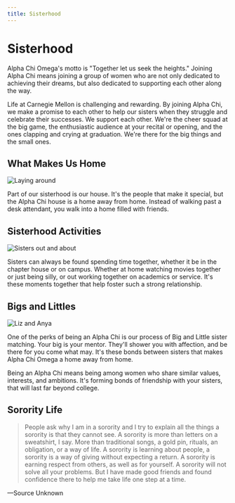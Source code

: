 ```yaml
---
title: Sisterhood
---
```


# Sisterhood

Alpha Chi Omega's motto is "Together let us seek the heights." Joining Alpha Chi means joining a group of women who are not only dedicated to achieving their dreams, but also dedicated to supporting each other along the way.

Life at Carnegie Mellon is challenging and rewarding. By joining Alpha Chi, we make a promise to each other to help our sisters when they struggle and celebrate their successes. We support each other. We're the cheer squad at the big game, the enthusiastic audience at your recital or opening, and the ones clapping and crying at graduation. We're there for the big things and the small ones.

## What Makes Us Home

![Laying around](/assets/images/sisterhood/belly-laying.jpg)

Part of our sisterhood is our house. It's the people that make it special, but the Alpha Chi house is a home away from home. Instead of walking past a desk attendant, you walk into a home filled with friends.

## Sisterhood Activities

![Sisters out and about](/assets/images/sisterhood/out-and-about-1.jpg)

Sisters can always be found spending time together, whether it be in the chapter house or on campus. Whether at home watching movies together or just being silly, or out working together on academics or service. It's these moments together that help foster such a strong relationship. 

## Bigs and Littles

![Liz and Anya](/assets/images/sisterhood/liz-and-anya.jpg)

One of the perks of being an Alpha Chi is our process of Big and Little sister matching. Your big is your mentor. They'll shower you with affection, and be there for you come what may. It's these bonds between sisters that makes Alpha Chi Omega a home away from home.

Being an Alpha Chi means being among women who share similar values, interests, and ambitions. It's forming bonds of friendship with your sisters, that will last far beyond college. 

## Sorority Life

> People ask why I am in a sorority and I try to explain all the things a sorority is that they cannot see. A sorority is more than letters on a sweatshirt, I say. More than traditional songs, a gold pin, rituals, an obligation, or a way of life. A sorority is learning about people, a sorority is a way of giving without expecting a return. A sorority is earning respect from others, as well as for yourself. A sorority will not solve all your problems. But I have made good friends and found confidence there to help me take life one step at a time. 

&mdash;Source Unknown
